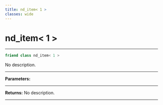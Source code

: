 ```yaml
---
title: nd_item< 1 >
classes: wide
---
```

# nd_item< 1 >

---

```cpp
friend class nd_item< 1 >
```


No description.


---
**Parameters:**


---
**Returns:** No description.

---
